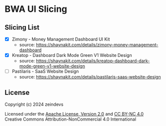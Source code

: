 # BWA UI Slicing

## Slicing List

- [x] Zimony - Money Management Dashboard UI Kit
  - source: <https://shaynakit.com/details/zimony-money-management-dashboard>
- [x] Kreatop - Dashboard Dark Mode Green V1 Website Design
  - source: <https://shaynakit.com/details/kreatop-dashboard-dark-mode-green-v1-website-design>
- [ ] Pastilaris - SaaS Website Design
  - source: <https://shaynakit.com/details/pastilaris-saas-website-design>

## License

Copyright (c) 2024 zeindevs

Licensed under the [Apache License, Version 2.0](LICENSE) and [CC BY-NC 4.0](LICENSE-CC-BY-NC) Creative Commons Attribution-NonCommercial 4.0 International
